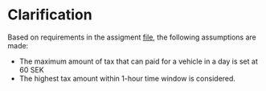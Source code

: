 # Clarification
Based on requirements in the assigment [file](ASSIGMENT.md), the following assumptions are made:
- The maximum amount of tax that can paid for a vehicle in a day is set at 60 SEK
- The highest tax amount within 1-hour time window is considered.
